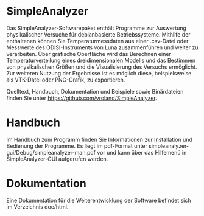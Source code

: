 SimpleAnalyzer
==============

Das SimpleAnalyzer-Softwarepaket enthält Programme zur Auswertung physikalischer 
Versuche für debianbasierte Betriebssysteme. Mithilfe der enthaltenen können Sie 
Temperaturmessdaten aus einer .csv-Datei oder Messwerte des ODiSI-Instruments 
von Luna zusammenführen und weiter zu verarbeiten.
Über grafische Oberfläche wird das Berechnen einer Temperaturverteilung eines 
dreidimensionalen Modells und das Bestimmen von physikalischen Größen und die
Visualisierung des Versuchs ermöglicht.
Zur weiteren Nutzung der Ergebnisse ist es möglich diese, beispielsweise als 
VTK-Datei oder PNG-Grafik, zu exportieren.	

Quelltext, Handbuch, Dokumentation und Beispiele sowie Binärdateien finden 
Sie unter https://github.com/vroland/SimpleAnalyzer.

Handbuch
========

Im Handbuch zum Programm finden Sie Informationen zur Installation und Bedienung
der Programme. Es liegt im pdf-Format unter simpleanalyzer-gui/Debug/simpleanalyzer-man.pdf
vor und kann über das Hilfemenü in SimpleAnalyzer-GUI aufgerufen werden.

Dokumentation
=============

Eine Dokumentation für die Weiterentwicklung der Software befindet sich im Verzeichnis
doc/html.
